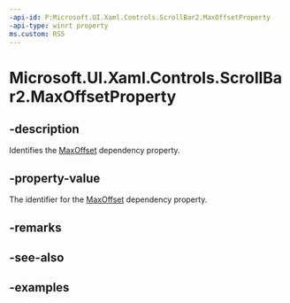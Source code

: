 ```yaml
---
-api-id: P:Microsoft.UI.Xaml.Controls.ScrollBar2.MaxOffsetProperty
-api-type: winrt property
ms.custom: RS5
---
```


<!-- Property syntax.
public DependencyProperty MaxOffsetProperty { get; }
-->

# Microsoft.UI.Xaml.Controls.ScrollBar2.MaxOffsetProperty

## -description

Identifies the [MaxOffset](scrollbar2_maxoffset.md) dependency property.

## -property-value

The identifier for the [MaxOffset](scrollbar2_maxoffset.md) dependency property.

## -remarks

## -see-also

## -examples


